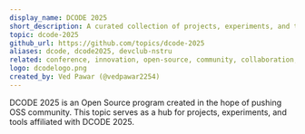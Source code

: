 ```yaml
---
display_name: DCODE 2025
short_description: A curated collection of projects, experiments, and tools with DCODE 2025.
topic: dcode-2025
github_url: https://github.com/topics/dcode-2025
aliases: dcode, dcode2025, devclub-nstru
related: conference, innovation, open-source, community, collaboration, program
logo: dcodelogo.png
created_by: Ved Pawar (@vedpawar2254)
---
```


DCODE 2025 is an Open Source program created in the hope of pushing OSS community.
This topic serves as a hub for projects, experiments, and tools affiliated with DCODE 2025. 